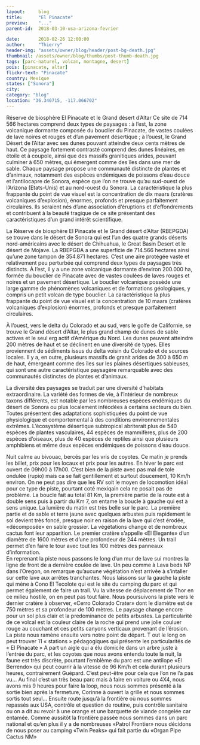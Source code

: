 ```yaml
---
layout:     blog
title:      "El Pinacate"
preview:    "..."
parent-id:  2018-03-10-usa-arizona-fevrier

date:       2018-02-26 12:00:00
author:     "Thierry"
header-img: "assets/owner/blog/header/post-bg-death.jpg"
thumbnail: /assets/owner/blog/thumbs/post-thumb-death.jpg
tags: [parc-naturel, volcan, montagne, desert]
pois: [pinacate, altar]
flickr-text: "Pinacate"
country: Mexique 
states: ["Sonora"]
city: 
category: "blog"
location: "36.340715, -117.066702"
---
```


Réserve de biosphère El Pinacate et le Grand désert d’Altar
Ce site de 714 566 hectares comprend deux types de paysages : à l’est, la zone volcanique dormante composée du bouclier du Pinacate, de vastes coulées de lave noires et rouges et d’un pavement désertique ; à l’ouest, le Grand Désert de l’Altar avec ses dunes pouvant atteindre deux cents mètres de haut. Ce paysage fortement contrasté comprend des dunes linéaires, en étoile et à coupole, ainsi que des massifs granitiques arides, pouvant culminer à 650 mètres, qui émergent comme des îles dans une mer de sable. Chaque paysage propose une communauté distincte de plantes et d’animaux, notamment des espèces endémiques de poissons d’eau douce et l’antilocapre de Sonora, espèce que l’on ne trouve qu’au sud-ouest de l’Arizona (Etats-Unis) et au nord-ouest du Sonora. La caractéristique la plus frappante du point de vue visuel est la concentration de dix maars (cratères volcaniques d’explosion), énormes, profonds et presque parfaitement circulaires. Ils seraient nés d’une association d’éruptions et d’effondrements et contribuent à la beauté tragique de ce site présentant des caractéristiques d’un grand intérêt scientifique.

La Réserve de biosphère El Pinacate et le Grand désert d’Altar (RBEPGDA) se trouve dans le désert de Sonora qui est l’un des quatre grands déserts nord-américains avec le désert de Chihuahua, le Great Basin Desert et le désert de Mojave. La RBEPGDA a une superficie de 714.566 hectares ainsi qu’une zone tampon de 354.871 hectares. C’est une aire protégée vaste et relativement peu perturbée qui comprend deux types de paysages très distincts. À l’est, il y a une zone volcanique dormante d’environ 200.000 ha, formée du bouclier de Pinacate avec de vastes coulées de laves rouges et noires et un pavement désertique. Le bouclier volcanique possède une large gamme de phénomènes volcaniques et de formations géologiques, y compris un petit volcan de type bouclier. La caractéristique la plus frappante du point de vue visuel est la concentration de 10 maars (cratères volcaniques d’explosion) énormes, profonds et presque parfaitement circulaires.

À l’ouest, vers le delta du Colorado et au sud, vers le golfe de Californie, se trouve le Grand désert d’Altar, le plus grand champ de dunes de sable actives et le seul erg actif d’Amérique du Nord. Les dunes peuvent atteindre 200 mètres de haut et se déclinent en une diversité de types. Elles proviennent de sédiments issus du delta voisin du Colorado et de sources locales. Il y a, en outre, plusieurs massifs de granit arides de 300 à 650 m de haut, émergeant comme des îles sur les plaines désertiques sableuses, qui sont une autre caractéristique paysagère remarquable avec des communautés distinctes de plantes et d’animaux.

La diversité des paysages se traduit par une diversité d’habitats extraordinaire. La variété des formes de vie, à l’intérieur de nombreux taxons différents, est notable par les nombreuses espèces endémiques du désert de Sonora ou plus localement inféodées à certains secteurs du bien. Toutes présentent des adaptations sophistiquées du point de vue physiologique et comportemental à des conditions environnementales extrêmes. L’écosystème désertique subtropical abriterait plus de 540 espèces de plantes vasculaires, 44 espèces de mammifères, plus de 200 espèces d’oiseaux, plus de 40 espèces de reptiles ainsi que plusieurs amphibiens et même deux espèces endémiques de poissons d’eau douce.


Nuit calme au bivouac, bercés par les vris de coyotes. Ce matin je prends les billet, prix pour les locaux et prix pour les autres. En hiver le parc est ouvert de 09h00 à 17h00. C’est bien de la piste avec pas mal de tole ondulée (rupio) mais ca se fait gentillement et surtout doucement, 10 Km/h environ. On ne peut pas dire que les RV soit le moyen de locomotion idéal pour ce type de piste, pourtant coté mexiqain cela ne posait pas de problème. La boucle fait au total 81 Km, la première partie de la route est à double sens puis à partir du Km 7, on entame la boucle à gauche qui est à sens unique. La lumière du matin est très belle sur le parc. La première partie et de sable et terre jaune avec quelques arbustes puis rapidement le sol devient très foncé, presque noir en raison de la lave qui c’est érodée, «décomposée» en sable grossier. La végétations change et de nombreux cactus font leur apparition. Le premier cratère s’appelle «El Elegante» d’un diamètre de 1600 mètres et d’une profondeur de  244 mètres. Un trail permet d’en faire le tour avec tout les 100 mètres des panneaux d’information.  
En reprenant la piste nous passons le long d’un mur de lave sui montres la ligne de front de a dernière coulée de lave. Un peu comme à Lava beds NP dans l’Oregon, on remarque qu’aucune végétation n’est arrivée à s’intaller sur cette lave aux arrêtes tranchantes.
Nous laissons sur la gauche la piste qui mène à Cono El Tecolote qui est le site du camping du parc et qui permet également de faire un trail. Vu la vitesse de déplacement de Thor en ce milieu hostile, on en peut pas tout faire.
Nous poursuivons la piste vers le dernier cratère à observer, «Cerro Colorado Crater» dont le diamètre est de 750 mètres et sa profondeur de 100 mètres. Le paysage change encore pour un sol plus clair et la predominance de petits arbustes. La particularité de ce volcal est la couleur claire de la roche qui prend une jolie couluer rouge au couchant et ces petits canyons verticaux provenant de l’érosion.
La piste nous ramène ensuite vers notre point de départ. T out le long on peut trouver 11 « stations » pédagogiques qui présente les particularités de « El Pinacate »
A part un aigle qui a élu domicile dans un arbre juste à l’entrée du parc, et les coyotes que nous avons entendu toute la nuit, la faune est très discrète, pourtant l’emblème du parc est une antilope «El Berrendo» qui peut courrir à la vitesse de 96 Km/h et cela durant plusieurs heures, contrairement Guépard. C’est peut-être pour cela que l’on ne l’a pas vu…
Au final c’est un très beau parc mais à faire en voiture ou 4X4, nous avons mis 9 heures pour faire la loop, nous nous sommes présenté à la sortie bien après la fermeture, Corinne à ouvert la grille et nous sommes sortis tout seul…
Ensuite route jusqu’à la frontière où nous sommes repassés aux USA, contrôle et question de routine, puis contrôle sanitaire ou on a dit au revoir à une orange et une barquette de viande congelée car entamée. Comme aussitôt la frontière passée nous sommes dans un parc national et qu’en plus il y a de nombreuses «Patrol Frontier» nous décidons de nous poser au camping «Twin Peaks» qui fait partie du «Organ Pipe Cactus NM» 